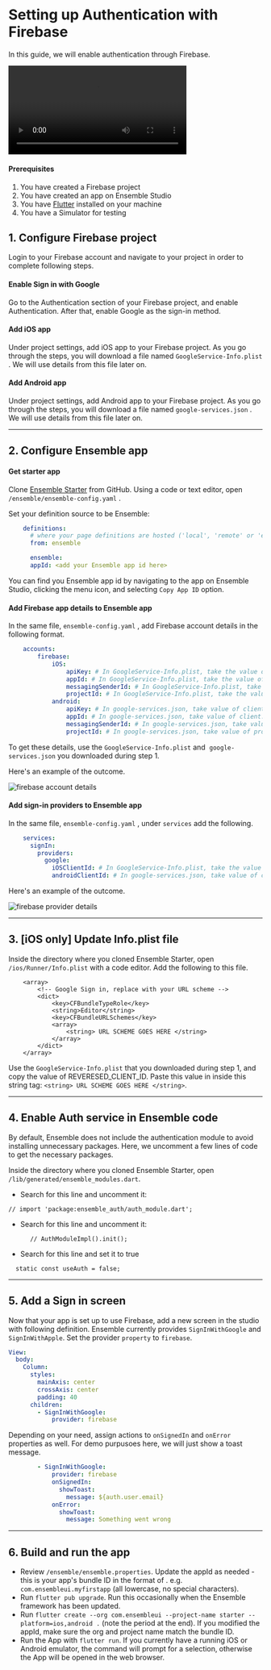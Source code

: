 # Setting up Authentication with Firebase

In this guide, we will enable authentication through Firebase.

<video width="70%"  controls>
  <source src="/images/firebase-auth.mov" type="video/mp4">
  <source src="movie.ogg" type="video/ogg">
  Your browser does not support the video tag.
</video>


#### Prerequisites

1. You have created a Firebase project
2. You have created an app on Ensemble Studio
3. You have [Flutter](https://docs.flutter.dev/get-started/install) installed on your machine
4. You have a Simulator for testing

## 1. Configure Firebase project

Login to your Firebase account and navigate to your project in order to complete following steps.

#### Enable Sign in with Google

Go to the Authentication section of your Firebase project, and enable Authentication. After that, enable Google as the sign-in method.

#### Add iOS app

Under project settings, add iOS app to your Firebase project. As you go through the steps, you will download a file named `GoogleService-Info.plist` . We will use details from this file later on.
 
#### Add Android app

Under project settings, add Android app to your Firebase project. As you go through the steps, you will download a file named `google-services.json` . We will use details from this file later on.

---

## 2. Configure Ensemble app

#### Get starter app

Clone [Ensemble Starter](https://github.com/EnsembleUI/starter) from GitHub. Using a code or text editor, open `/ensemble/ensemble-config.yaml` .

Set your definition source to be Ensemble:

```yaml
    definitions:
	  # where your page definitions are hosted ('local', 'remote' or 'ensemble')
	  from: ensemble

	  ensemble:
	  appId: <add your Ensemble app id here>
```

You can find you Ensemble app id by navigating to the app on Ensemble Studio, clicking the menu icon, and selecting `Copy App ID` option.

#### Add Firebase app details to Ensemble app

In the same file, `ensemble-config.yaml` , add Firebase account details in the following format.

```yaml
    accounts:
		firebase:
			iOS:
				apiKey: # In GoogleService-Info.plist, take the value of API_KEY
				appId: # In GoogleService-Info.plist, take the value of GOOGLE_APP_ID
				messagingSenderId: # In GoogleService-Info.plist, take the value of GCM_SENDER_ID
				projectId: # In GoogleService-Info.plist, take the value of PROJECT_ID
			android:
				apiKey: # In google-services.json, take value of client.api_key.current_key
				appId: # In google-services.json, take value of client.client_info.mobilesdk_app_id
				messagingSenderId: # In google-services.json, take value of project_info.project_number
				projectId: # In google-services.json, take value of project_info.project_id
```

To get these details, use the `GoogleService-Info.plist` and  `google-services.json` you downloaded during step 1.

Here's an example of the outcome.

<img src="/images/firebase-account-details.png" alt="firebase account details" style="max-width: 900px;">


#### Add sign-in providers to Ensemble app

In the same file, `ensemble-config.yaml` , under `services` add the following.

```yaml
    services:
      signIn:
        providers:
          google:
            iOSClientId: # In GoogleService-Info.plist, take the value of CLIENT_ID
            androidClientId: # In google-services.json, take value of client.oauth_client.client_id
```

Here's an example of the outcome.


<img src="/images/firebase-provider-details.png" alt="firebase provider details" style="max-width: 900px;">


---

## 3. [iOS only] Update Info.plist file

Inside the directory where you cloned Ensemble Starter, open `/ios/Runner/Info.plist` with a code editor. Add the following to this file.

```
    <array>
        <!-- Google Sign in, replace with your URL scheme -->
        <dict>
            <key>CFBundleTypeRole</key>
            <string>Editor</string>
            <key>CFBundleURLSchemes</key>
            <array>
                <string> URL SCHEME GOES HERE </string>
            </array>
        </dict>
    </array>
```

Use the `GoogleService-Info.plist` that you downloaded during step 1, and copy the value of REVERESED_CLIENT_ID. Paste this value in inside this string tag: `<string> URL SCHEME GOES HERE </string>`.

---

## 4. Enable Auth service in Ensemble code

By default, Ensemble does not include the authentication module to avoid installing unnecessary packages. Here, we uncomment a few lines of code to get the necessary packages.

Inside the directory where you cloned Ensemble Starter, open `/lib/generated/ensemble_modules.dart`.

* Search for this line and uncomment it:
```
// import 'package:ensemble_auth/auth_module.dart';
```

* Search for this line and uncomment it:
```
      // AuthModuleImpl().init();
```

* Search for this line and set it to true
```
  static const useAuth = false;
```

---

## 5. Add a Sign in screen

Now that your app is set up to use Firebase, add a new screen in the studio with following definition. Ensemble currently provides `SignInWithGoogle` and `SignInWithApple`. Set the provider `property` to `firebase`.


```yaml
View:
  body:
    Column:
      styles:
        mainAxis: center
        crossAxis: center
        padding: 40
      children:
        - SignInWithGoogle:
            provider: firebase
```

Depending on your need, assign actions to `onSignedIn` and `onError` properties as well. For demo purpusoes here, we will just show a toast message.


```yaml
        - SignInWithGoogle:
            provider: firebase
            onSignedIn:
              showToast:
                message: ${auth.user.email}
            onError:
              showToast:
                message: Something went wrong
```

---

## 6. Build and run the app

* Review `/ensemble/ensemble.properties`. Update the appId as needed - this is your app's bundle ID in the format of . e.g. `com.ensembleui.myfirstapp` (all lowercase, no special characters).
* Run `flutter pub upgrade`. Run this occasionally when the Ensemble framework has been updated.
* Run `flutter create --org com.ensembleui --project-name starter --platform=ios,android .` (note the period at the end). If you modified the appId, make sure the org and project name match the bundle ID.
* Run the App with `flutter run`. If you currently have a running iOS or Android emulator, the command will prompt for a selection, otherwise the App will be opened in the web browser.
